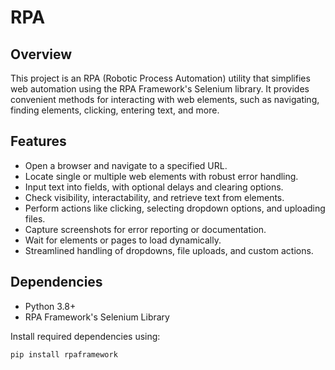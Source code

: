 # RPA

## Overview
This project is an RPA (Robotic Process Automation) utility that simplifies web automation using the RPA Framework's Selenium library. It provides convenient methods for interacting with web elements, such as navigating, finding elements, clicking, entering text, and more.

## Features
- Open a browser and navigate to a specified URL.
- Locate single or multiple web elements with robust error handling.
- Input text into fields, with optional delays and clearing options.
- Check visibility, interactability, and retrieve text from elements.
- Perform actions like clicking, selecting dropdown options, and uploading files.
- Capture screenshots for error reporting or documentation.
- Wait for elements or pages to load dynamically.
- Streamlined handling of dropdowns, file uploads, and custom actions.

## Dependencies
- Python 3.8+
- RPA Framework's Selenium Library

Install required dependencies using:
```bash
pip install rpaframework
```